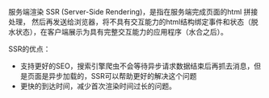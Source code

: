 服务端渲染 SSR (Server-Side Rendering)，是指在服务端完成页面的html 拼接处理， 然后再发送给浏览器，将不具有交互能力的html结构绑定事件和状态（脱水状态），在客户端展示为具有完整交互能力的应用程序（水合之后）。

SSR的优点：
- 支持更好的SEO，搜索引擎爬虫不会等待异步请求数据结束后再抓去消息，但是页面是异步加载的，SSR可以帮助更好的解决这个问题
- 更快的到达时间，减少首次渲染时间过长的问题。

